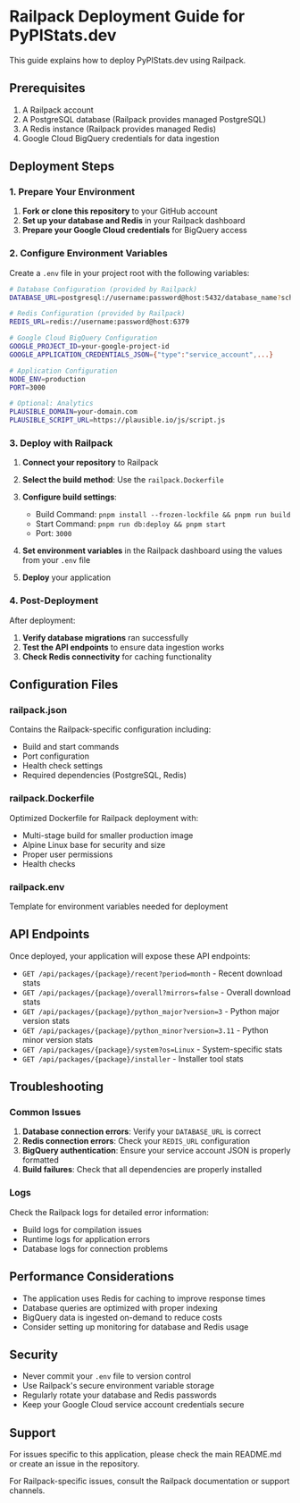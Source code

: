 # Railpack Deployment Guide for PyPIStats.dev

This guide explains how to deploy PyPIStats.dev using Railpack.

## Prerequisites

1. A Railpack account
2. A PostgreSQL database (Railpack provides managed PostgreSQL)
3. A Redis instance (Railpack provides managed Redis)
4. Google Cloud BigQuery credentials for data ingestion

## Deployment Steps

### 1. Prepare Your Environment

1. **Fork or clone this repository** to your GitHub account
2. **Set up your database and Redis** in your Railpack dashboard
3. **Prepare your Google Cloud credentials** for BigQuery access

### 2. Configure Environment Variables

Create a `.env` file in your project root with the following variables:

```bash
# Database Configuration (provided by Railpack)
DATABASE_URL=postgresql://username:password@host:5432/database_name?schema=public

# Redis Configuration (provided by Railpack)
REDIS_URL=redis://username:password@host:6379

# Google Cloud BigQuery Configuration
GOOGLE_PROJECT_ID=your-google-project-id
GOOGLE_APPLICATION_CREDENTIALS_JSON={"type":"service_account",...}

# Application Configuration
NODE_ENV=production
PORT=3000

# Optional: Analytics
PLAUSIBLE_DOMAIN=your-domain.com
PLAUSIBLE_SCRIPT_URL=https://plausible.io/js/script.js
```

### 3. Deploy with Railpack

1. **Connect your repository** to Railpack
2. **Select the build method**: Use the `railpack.Dockerfile`
3. **Configure build settings**:
   - Build Command: `pnpm install --frozen-lockfile && pnpm run build`
   - Start Command: `pnpm run db:deploy && pnpm start`
   - Port: `3000`

4. **Set environment variables** in the Railpack dashboard using the values from your `.env` file

5. **Deploy** your application

### 4. Post-Deployment

After deployment:

1. **Verify database migrations** ran successfully
2. **Test the API endpoints** to ensure data ingestion works
3. **Check Redis connectivity** for caching functionality

## Configuration Files

### railpack.json
Contains the Railpack-specific configuration including:
- Build and start commands
- Port configuration
- Health check settings
- Required dependencies (PostgreSQL, Redis)

### railpack.Dockerfile
Optimized Dockerfile for Railpack deployment with:
- Multi-stage build for smaller production image
- Alpine Linux base for security and size
- Proper user permissions
- Health checks

### railpack.env
Template for environment variables needed for deployment

## API Endpoints

Once deployed, your application will expose these API endpoints:

- `GET /api/packages/{package}/recent?period=month` - Recent download stats
- `GET /api/packages/{package}/overall?mirrors=false` - Overall download stats
- `GET /api/packages/{package}/python_major?version=3` - Python major version stats
- `GET /api/packages/{package}/python_minor?version=3.11` - Python minor version stats
- `GET /api/packages/{package}/system?os=Linux` - System-specific stats
- `GET /api/packages/{package}/installer` - Installer tool stats

## Troubleshooting

### Common Issues

1. **Database connection errors**: Verify your `DATABASE_URL` is correct
2. **Redis connection errors**: Check your `REDIS_URL` configuration
3. **BigQuery authentication**: Ensure your service account JSON is properly formatted
4. **Build failures**: Check that all dependencies are properly installed

### Logs

Check the Railpack logs for detailed error information:
- Build logs for compilation issues
- Runtime logs for application errors
- Database logs for connection problems

## Performance Considerations

- The application uses Redis for caching to improve response times
- Database queries are optimized with proper indexing
- BigQuery data is ingested on-demand to reduce costs
- Consider setting up monitoring for database and Redis usage

## Security

- Never commit your `.env` file to version control
- Use Railpack's secure environment variable storage
- Regularly rotate your database and Redis passwords
- Keep your Google Cloud service account credentials secure

## Support

For issues specific to this application, please check the main README.md or create an issue in the repository.

For Railpack-specific issues, consult the Railpack documentation or support channels.